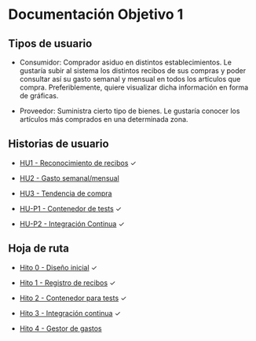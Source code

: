# Documentación Objetivo 1

## Tipos de usuario

- Consumidor: Comprador asiduo en distintos establecimientos. Le gustaría subir al sistema los distintos recibos de sus compras y poder consultar así su gasto semanal y mensual en todos los artículos que compra. Preferiblemente, quiere visualizar dicha información en forma de gráficas.

- Proveedor: Suministra cierto tipo de bienes. Le gustaría conocer los artículos más comprados en una determinada zona.

## Historias de usuario

* [HU1 - Reconocimiento de recibos](https://github.com/amerigal/proyecto_iv/issues/2) ✓

* [HU2 - Gasto semanal/mensual](https://github.com/amerigal/proyecto_iv/issues/3)

* [HU3 - Tendencia de compra](https://github.com/amerigal/proyecto_iv/issues/4)

* [HU-P1 - Contenedor de tests](https://github.com/amerigal/gestor-recibos/issues/21) ✓

* [HU-P2 - Integración Continua](https://github.com/amerigal/gestor-recibos/issues/29) ✓

## Hoja de ruta

* [Hito 0 - Diseño inicial](https://github.com/amerigal/proyecto_iv/milestone/1) ✓

* [Hito 1 - Registro de recibos](https://github.com/amerigal/proyecto_iv/milestone/2) ✓

* [Hito 2 - Contenedor para tests](https://github.com/amerigal/gestor-recibos/milestone/4) ✓

* [Hito 3 - Integración continua](https://github.com/amerigal/gestor-recibos/milestone/5) ✓

* [Hito 4 - Gestor de gastos](https://github.com/amerigal/proyecto_iv/milestone/3)
